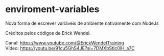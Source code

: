 # enviroment-variables
Nova forma de escrever variáveis de ambiente nativamente com NodeJs

Créditos pelos códigos de Erick Wendel.

Canal: https://www.youtube.com/@ErickWendelTraining
<br>
Vídeo: https://youtu.be/91cu5GhS4JE?si=7DMXbStIc0lH_a7C
